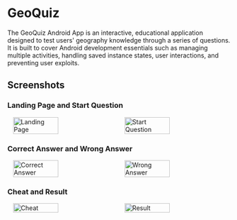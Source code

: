# GeoQuiz

The GeoQuiz Android App is an interactive, educational application designed to test users' geography knowledge through a series of questions. It is built to cover Android development essentials such as managing multiple activities, handling saved instance states, user interactions, and preventing user exploits.

## Screenshots

### Landing Page and Start Question

<div style="display: flex; justify-content: space-around;">
    <img src="https://github.com/user-attachments/assets/456a9522-294c-42ec-aa67-1b712b669fe0" alt="Landing Page" width="45%" />
    <img src="https://github.com/user-attachments/assets/9191a763-aa6b-4857-82a7-c3f8b222c66f" alt="Start Question" width="45%" />
</div>

### Correct Answer and Wrong Answer

<div style="display: flex; justify-content: space-around;">
    <img src="https://github.com/user-attachments/assets/c1fc57d3-7358-4844-aa5e-0a52d1f542be" alt="Correct Answer" width="45%" />
    <img src="https://github.com/user-attachments/assets/17fddbe8-33de-4911-a1b1-5c5dea30e96e" alt="Wrong Answer" width="45%" />
</div>

### Cheat and Result

<div style="display: flex; justify-content: space-around;">
    <img src="https://github.com/user-attachments/assets/44f6367b-8fe1-4bad-8240-0c465c378a2e" alt="Cheat" width="45%" />
    <img src="https://github.com/user-attachments/assets/0d694e1f-b297-4f2e-9c4c-dc366a067790" alt="Result" width="45%" />
</div>
